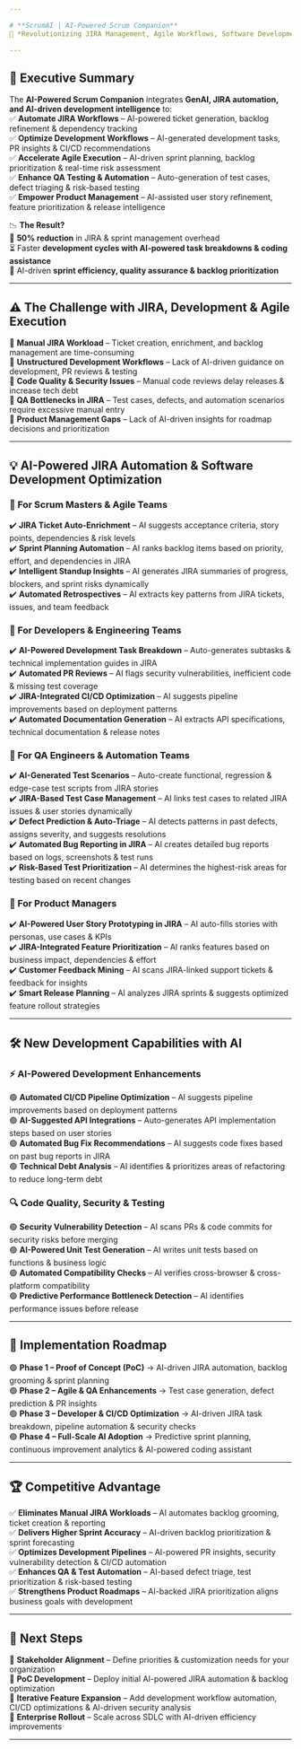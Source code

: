 ```yaml
---

# **ScrumAI | AI-Powered Scrum Companion**  
🚀 *Revolutionizing JIRA Management, Agile Workflows, Software Development & QA with GenAI*  

---
```


## **📌 Executive Summary**  
The **AI-Powered Scrum Companion** integrates **GenAI, JIRA automation, and AI-driven development intelligence** to:  
✅ **Automate JIRA Workflows** – AI-powered ticket generation, backlog refinement & dependency tracking  
✅ **Optimize Development Workflows** – AI-generated development tasks, PR insights & CI/CD recommendations  
✅ **Accelerate Agile Execution** – AI-driven sprint planning, backlog prioritization & real-time risk assessment  
✅ **Enhance QA Testing & Automation** – Auto-generation of test cases, defect triaging & risk-based testing  
✅ **Empower Product Management** – AI-assisted user story refinement, feature prioritization & release intelligence  

📉 **The Result?**  
🚀 **50% reduction** in JIRA & sprint management overhead  
⏳ Faster **development cycles with AI-powered task breakdowns & coding assistance**  
🎯 AI-driven **sprint efficiency, quality assurance & backlog prioritization**  

---

## **⚠️ The Challenge with JIRA, Development & Agile Execution**  
🔹 **Manual JIRA Workload** – Ticket creation, enrichment, and backlog management are time-consuming  
🔹 **Unstructured Development Workflows** – Lack of AI-driven guidance on development, PR reviews & testing  
🔹 **Code Quality & Security Issues** – Manual code reviews delay releases & increase tech debt  
🔹 **QA Bottlenecks in JIRA** – Test cases, defects, and automation scenarios require excessive manual entry  
🔹 **Product Management Gaps** – Lack of AI-driven insights for roadmap decisions and prioritization  

---

## **💡 AI-Powered JIRA Automation & Software Development Optimization**  

### **🔹 For Scrum Masters & Agile Teams**  
✔️ **JIRA Ticket Auto-Enrichment** – AI suggests acceptance criteria, story points, dependencies & risk levels  
✔️ **Sprint Planning Automation** – AI ranks backlog items based on priority, effort, and dependencies in JIRA  
✔️ **Intelligent Standup Insights** – AI generates JIRA summaries of progress, blockers, and sprint risks dynamically  
✔️ **Automated Retrospectives** – AI extracts key patterns from JIRA tickets, issues, and team feedback  

### **🔹 For Developers & Engineering Teams**  
✔️ **AI-Powered Development Task Breakdown** – Auto-generates subtasks & technical implementation guides in JIRA  
✔️ **Automated PR Reviews** – AI flags security vulnerabilities, inefficient code & missing test coverage  
✔️ **JIRA-Integrated CI/CD Optimization** – AI suggests pipeline improvements based on deployment patterns  
✔️ **Automated Documentation Generation** – AI extracts API specifications, technical documentation & release notes  

### **🔹 For QA Engineers & Automation Teams**  
✔️ **AI-Generated Test Scenarios** – Auto-create functional, regression & edge-case test scripts from JIRA stories  
✔️ **JIRA-Based Test Case Management** – AI links test cases to related JIRA issues & user stories dynamically  
✔️ **Defect Prediction & Auto-Triage** – AI detects patterns in past defects, assigns severity, and suggests resolutions  
✔️ **Automated Bug Reporting in JIRA** – AI creates detailed bug reports based on logs, screenshots & test runs  
✔️ **Risk-Based Test Prioritization** – AI determines the highest-risk areas for testing based on recent changes  

### **🔹 For Product Managers**  
✔️ **AI-Powered User Story Prototyping in JIRA** – AI auto-fills stories with personas, use cases & KPIs  
✔️ **JIRA-Integrated Feature Prioritization** – AI ranks features based on business impact, dependencies & effort  
✔️ **Customer Feedback Mining** – AI scans JIRA-linked support tickets & feedback for insights  
✔️ **Smart Release Planning** – AI analyzes JIRA sprints & suggests optimized feature rollout strategies  

---

## **🛠️ New Development Capabilities with AI**  
### **⚡ AI-Powered Development Enhancements**  
🟢 **Automated CI/CD Pipeline Optimization** – AI suggests pipeline improvements based on deployment patterns  
🟢 **AI-Suggested API Integrations** – Auto-generates API implementation steps based on user stories  
🟢 **Automated Bug Fix Recommendations** – AI suggests code fixes based on past bug reports in JIRA  
🟢 **Technical Debt Analysis** – AI identifies & prioritizes areas of refactoring to reduce long-term debt  

### **🔍 Code Quality, Security & Testing**  
🟢 **Security Vulnerability Detection** – AI scans PRs & code commits for security risks before merging  
🟢 **AI-Powered Unit Test Generation** – AI writes unit tests based on functions & business logic  
🟢 **Automated Compatibility Checks** – AI verifies cross-browser & cross-platform compatibility  
🟢 **Predictive Performance Bottleneck Detection** – AI identifies performance issues before release  

---

## **📅 Implementation Roadmap**  
🟢 **Phase 1 – Proof of Concept (PoC)** → AI-driven JIRA automation, backlog grooming & sprint planning  
🟢 **Phase 2 – Agile & QA Enhancements** → Test case generation, defect prediction & PR insights  
🟢 **Phase 3 – Developer & CI/CD Optimization** → AI-driven JIRA task breakdown, pipeline automation & security checks  
🟢 **Phase 4 – Full-Scale AI Adoption** → Predictive sprint planning, continuous improvement analytics & AI-powered coding assistant  

---

## **🏆 Competitive Advantage**  
✅ **Eliminates Manual JIRA Workloads** – AI automates backlog grooming, ticket creation & reporting  
✅ **Delivers Higher Sprint Accuracy** – AI-driven backlog prioritization & sprint forecasting  
✅ **Optimizes Development Pipelines** – AI-powered PR insights, security vulnerability detection & CI/CD automation  
✅ **Enhances QA & Test Automation** – AI-based defect triage, test prioritization & risk-based testing  
✅ **Strengthens Product Roadmaps** – AI-backed JIRA prioritization aligns business goals with development  

---

## **📌 Next Steps**  
📍 **Stakeholder Alignment** – Define priorities & customization needs for your organization  
📍 **PoC Development** – Deploy initial AI-powered JIRA automation & backlog optimization  
📍 **Iterative Feature Expansion** – Add development workflow automation, CI/CD optimizations & AI-driven security analysis  
📍 **Enterprise Rollout** – Scale across SDLC with AI-driven efficiency improvements  

---
